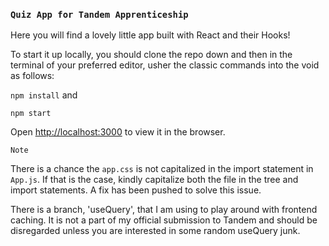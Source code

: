 ### `Quiz App for Tandem Apprenticeship`

Here you will find a lovely little app built with React and their Hooks!

To start it up locally, you should clone the repo down and then in the terminal of your preferred editor, usher the classic commands into the void as follows: 

`npm install` and

`npm start`

Open [http://localhost:3000](http://localhost:3000) to view it in the browser.


`Note`

There is a chance the `app.css` is not capitalized in the import statement in `App.js`. If that is the case, kindly capitalize both the file in the tree and import statements. A fix has been pushed to solve this issue.

There is a branch, 'useQuery', that I am using to play around with frontend caching. It is not a part of my official submission to Tandem and should be disregarded unless you are interested in some random useQuery junk.

